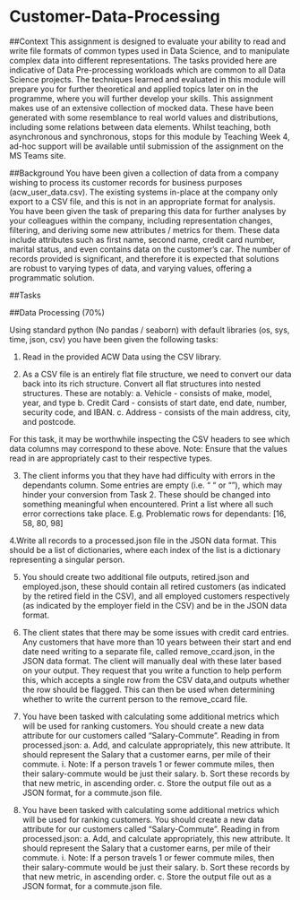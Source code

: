 # Customer-Data-Processing

##Context
This assignment is designed to evaluate your ability to read and write file formats of common types used in Data Science, and to manipulate complex data into different representations. The tasks provided here are indicative of Data Pre-processing workloads which are common to all Data Science projects. The techniques learned and evaluated in this module will prepare you for further theoretical and applied topics later on in the programme, where you will further develop your skills.
This assignment makes use of an extensive collection of mocked data. These have been generated with some resemblance to real world values and distributions, including some relations between data elements.
Whilst teaching, both asynchronous and synchronous, stops for this module by Teaching Week 4, ad-hoc support will be available until submission of the assignment on the MS Teams site.

##Background
You have been given a collection of data from a company wishing to process its customer records for business purposes (acw_user_data.csv). The existing systems in-place at the company only export to a CSV file, and this is not in an appropriate format for analysis. You have been given the task of preparing this data for further analyses by your colleagues within the company, including representation changes, filtering, and deriving some new attributes / metrics for them.
These data include attributes such as first name, second name, credit card number, marital status, and even contains data on the customer’s car. The number of records provided is significant, and therefore it is expected that solutions are robust to varying types of data, and varying values, offering a programmatic solution.

##Tasks

##Data Processing (70%)

Using standard python (No pandas / seaborn) with default libraries (os, sys, time, json, csv) you have been given the following tasks:

1. Read in the provided ACW Data using the CSV library.

2. As a CSV file is an entirely flat file structure, we need to convert our data back into its rich structure. Convert all flat structures into nested structures. These are notably:
a. Vehicle - consists of make, model, year, and type
b. Credit Card - consists of start date, end date, number, security code, and IBAN.
c. Address - consists of the main address, city, and postcode.

For this task, it may be worthwhile inspecting the CSV headers to see which data columns may correspond to these above.
Note: Ensure that the values read in are appropriately cast to their respective types.

3. The client informs you that they have had difficulty with errors in the dependants column. Some entries are empty (i.e. “ “ or “”), which may hinder your conversion from Task 2. These should be changed into something meaningful when encountered.
Print a list where all such error corrections take place.
E.g. Problematic rows for dependants: [16, 58, 80, 98]

4.Write all records to a processed.json file in the JSON data format. This should be a list of dictionaries, where each index of the list is a dictionary representing a singular person.

5. You should create two additional file outputs, retired.json and employed.json, these should contain all retired customers (as indicated by the retired field in the CSV), and all employed customers respectively (as indicated by the employer field in the CSV) and be in the JSON data format.

6. The client states that there may be some issues with credit card entries. Any customers that have more than 10 years between their start and end date need writing to a separate file, called remove_ccard.json, in the JSON data format. The client will manually deal with these later based on your output. They request that you write a function to help perform this, which accepts a single row from the CSV data,and outputs whether the row should be flagged. This can then be used when determining whether to write the current person to the remove_ccard file.

7. You have been tasked with calculating some additional metrics which will be used for ranking customers. You should create a new data attribute for our customers called “Salary-Commute”. Reading in from processed.json:
a. Add, and calculate appropriately, this new attribute. It should represent the Salary that a customer earns, per mile of their commute.
  i. Note: If a person travels 1 or fewer commute miles, then their salary-commute would be just their salary.
b. Sort these records by that new metric, in ascending order.
c. Store the output file out as a JSON format, for a commute.json file.

7. You have been tasked with calculating some additional metrics which will be used for ranking customers. You should create a new data attribute for our customers called “Salary-Commute”. Reading in from processed.json:
a. Add, and calculate appropriately, this new attribute. It should represent the Salary that a customer earns, per mile of their commute.
  i. Note: If a person travels 1 or fewer commute miles, then their salary-commute would be just their salary.
b. Sort these records by that new metric, in ascending order.
c. Store the output file out as a JSON format, for a commute.json file.
